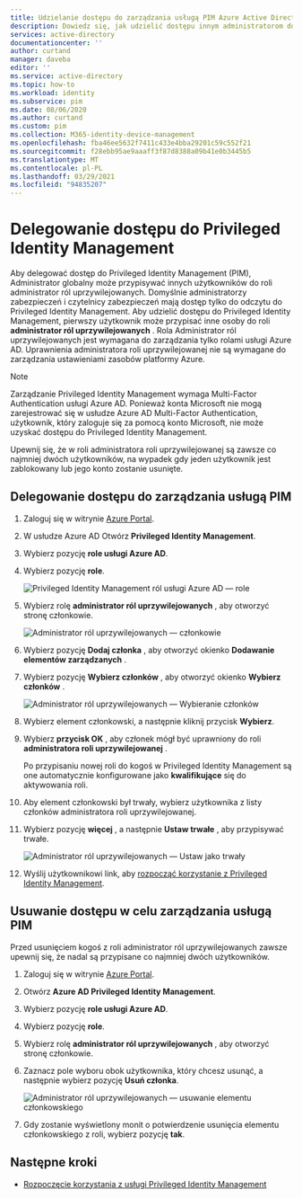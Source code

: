 ```yaml
---
title: Udzielanie dostępu do zarządzania usługą PIM Azure Active Directory | Microsoft Docs
description: Dowiedz się, jak udzielić dostępu innym administratorom do zarządzania usługą Azure AD Privileged Identity Management (PIM).
services: active-directory
documentationcenter: ''
author: curtand
manager: daveba
editor: ''
ms.service: active-directory
ms.topic: how-to
ms.workload: identity
ms.subservice: pim
ms.date: 08/06/2020
ms.author: curtand
ms.custom: pim
ms.collection: M365-identity-device-management
ms.openlocfilehash: fba46ee5632f7411c433e4bba29201c59c552f21
ms.sourcegitcommit: f28ebb95ae9aaaff3f87d8388a09b41e0b3445b5
ms.translationtype: MT
ms.contentlocale: pl-PL
ms.lasthandoff: 03/29/2021
ms.locfileid: "94835207"
---
```

# <a name="delegate-access-to-privileged-identity-management"></a>Delegowanie dostępu do Privileged Identity Management

Aby delegować dostęp do Privileged Identity Management (PIM), Administrator globalny może przypisywać innych użytkowników do roli administrator ról uprzywilejowanych. Domyślnie administratorzy zabezpieczeń i czytelnicy zabezpieczeń mają dostęp tylko do odczytu do Privileged Identity Management. Aby udzielić dostępu do Privileged Identity Management, pierwszy użytkownik może przypisać inne osoby do roli **administrator ról uprzywilejowanych** . Rola Administrator ról uprzywilejowanych jest wymagana do zarządzania tylko rolami usługi Azure AD. Uprawnienia administratora roli uprzywilejowanej nie są wymagane do zarządzania ustawieniami zasobów platformy Azure.

> [!NOTE]
> Zarządzanie Privileged Identity Management wymaga Multi-Factor Authentication usługi Azure AD. Ponieważ konta Microsoft nie mogą zarejestrować się w usłudze Azure AD Multi-Factor Authentication, użytkownik, który zaloguje się za pomocą konto Microsoft, nie może uzyskać dostępu do Privileged Identity Management.

Upewnij się, że w roli administratora roli uprzywilejowanej są zawsze co najmniej dwóch użytkowników, na wypadek gdy jeden użytkownik jest zablokowany lub jego konto zostanie usunięte.

## <a name="delegate-access-to-manage-pim"></a>Delegowanie dostępu do zarządzania usługą PIM

1. Zaloguj się w witrynie [Azure Portal](https://portal.azure.com/).

1. W usłudze Azure AD Otwórz **Privileged Identity Management**.

1. Wybierz pozycję **role usługi Azure AD**.

1. Wybierz pozycję **role**.

    ![Privileged Identity Management ról usługi Azure AD — role](./media/pim-how-to-give-access-to-pim/pim-directory-roles-roles.png)

1. Wybierz rolę **administrator ról uprzywilejowanych** , aby otworzyć stronę członkowie.

    ![Administrator ról uprzywilejowanych — członkowie](./media/pim-how-to-give-access-to-pim/pim-pra-members.png)

1. Wybierz pozycję **Dodaj członka**  , aby otworzyć okienko **Dodawanie elementów zarządzanych** .

1. Wybierz pozycję **Wybierz członków** , aby otworzyć okienko **Wybierz członków** .

    ![Administrator ról uprzywilejowanych — Wybieranie członków](./media/pim-how-to-give-access-to-pim/pim-pra-select-members.png)

1. Wybierz element członkowski, a następnie kliknij przycisk **Wybierz**.

1. Wybierz **przycisk OK** , aby członek mógł być uprawniony do roli **administratora roli uprzywilejowanej** .

    Po przypisaniu nowej roli do kogoś w Privileged Identity Management są one automatycznie konfigurowane jako **kwalifikujące** się do aktywowania roli.

1. Aby element członkowski był trwały, wybierz użytkownika z listy członków administratora roli uprzywilejowanej.

1. Wybierz pozycję **więcej** , a następnie **Ustaw trwałe** , aby przypisywać trwałe.

    ![Administrator ról uprzywilejowanych — Ustaw jako trwały](./media/pim-how-to-give-access-to-pim/pim-pra-make-permanent.png)

1. Wyślij użytkownikowi link, aby [rozpocząć korzystanie z Privileged Identity Management](pim-getting-started.md).

## <a name="remove-access-to-manage-pim"></a>Usuwanie dostępu w celu zarządzania usługą PIM

Przed usunięciem kogoś z roli administrator ról uprzywilejowanych zawsze upewnij się, że nadal są przypisane co najmniej dwóch użytkowników.

1. Zaloguj się w witrynie [Azure Portal](https://portal.azure.com/).

1. Otwórz **Azure AD Privileged Identity Management**.

1. Wybierz pozycję **role usługi Azure AD**.

1. Wybierz pozycję **role**.

1. Wybierz rolę **administrator ról uprzywilejowanych** , aby otworzyć stronę członkowie.

1. Zaznacz pole wyboru obok użytkownika, który chcesz usunąć, a następnie wybierz pozycję **Usuń członka**.

    ![Administrator ról uprzywilejowanych — usuwanie elementu członkowskiego](./media/pim-how-to-give-access-to-pim/pim-pra-remove-member.png)

1. Gdy zostanie wyświetlony monit o potwierdzenie usunięcia elementu członkowskiego z roli, wybierz pozycję **tak**.

## <a name="next-steps"></a>Następne kroki

- [Rozpoczęcie korzystania z usługi Privileged Identity Management](pim-getting-started.md)
